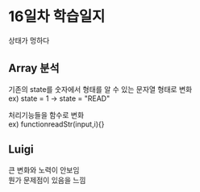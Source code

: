 # 16일차 학습일지

상태가 멍하다

## Array 분석
기존의 state를 숫자에서 형태를 알 수 있는  문자열 형태로 변화  
ex) state = 1 -> state = "READ"

처리기능들을 함수로 변화  
ex) functionreadStr(input,i){} 



## Luigi
큰 변화와 노력이 안보임  
뭔가 문제점이 있음을 느낌  

